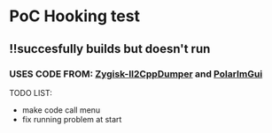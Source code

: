 # PoC Hooking test
## !!succesfully builds but doesn't run

### USES CODE FROM: [Zygisk-Il2CppDumper](https://github.com/Perfare/Zygisk-Il2CppDumper) and [PolarImGui](https://github.com/Polarmods/PolarImGui)

TODO LIST:
- make code call menu
- fix running problem at start
